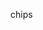 chips
                                                                                                                                                                    
                                                                                                                                                                    
